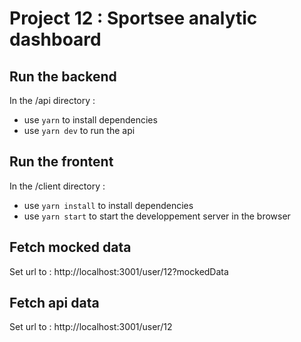 # Project 12 : Sportsee analytic dashboard

## Run the backend
In the /api directory : 
- use `yarn` to install dependencies
- use `yarn dev` to run the api

## Run the frontent
In the /client directory : 
- use `yarn install` to install dependencies
- use `yarn start` to start the developpement server in the browser

## Fetch mocked data 
Set url to : http://localhost:3001/user/12?mockedData

## Fetch api data 
Set url to : http://localhost:3001/user/12